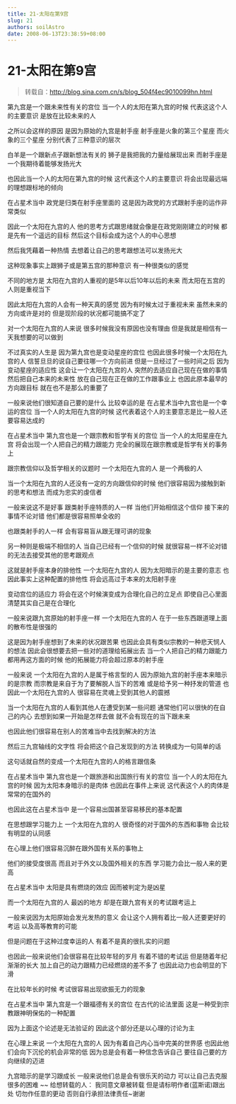 ```yaml
---
title: 21-太阳在第9宫
slug: 21
authors: soilAstro
date: 2008-06-13T23:38:59+08:00
---
```

# 21-太阳在第9宫

> 转载自：http://blog.sina.com.cn/s/blog_504f4ec9010099hn.html

第九宫是一个跟未来性有关的宫位
当一个人的太阳在第九宫的时候
代表这这个人的主要意识
是放在比较未来的人


之所以会这样的原因
是因为原始的九宫是射手座
射手座是火象的第三个星座
而火象的三个星座
分别代表了三种意识的层次


白羊是一个跟新点子跟新想法有关的
狮子是我把我的力量给展现出来
而射手座是一个我期待着能够发扬光大


也因此当一个人的太阳在第九宫的时候
这代表这个人的主要意识
将会出现最远端的理想跟标地的倾向


在占星术当中
政党是归类在射手座里面的
这是因为政党的方式跟射手座的运作非常类似


因此一个太阳在九宫的人
他的思考方式跟思绪就会像是在政党刚刚建立的时候
都是先有一个遥远的目标
然后这个目标会成为这个人的中心思想


然后我凭藉着一种热情
去想着让自己的思考跟想法可以发扬光大


这种现象事实上跟狮子或是第五宫的那种意识
有一种很类似的感觉


不同的地方是
太阳在九宫的人重视的是5年以后10年以后的未来
而太阳在五宫的人则是重视当下


因此太阳在九宫的人会有一种天真的感觉
因为有时候太过于重视未来
虽然未来的方向或许是对的
但是现阶段的状况都可能搞不定了


对一个太阳在九宫的人来说
很多时候我没有原因也没有理由
但是我就是相信有一天我想要的可以做到


不过真实的人生是
因为第九宫也是变动星座的宫位
也因此很多时候一个太阳在九宫的人
信誓旦旦的说自己要往哪一个方向前进
但是一旦经过了一些时间之后
因为变动星座的适应性
这会让一个太阳在九宫的人
突然的去适应自己现在在做的事情
然后把自己本来的未来性
放在自己现在正在做的工作跟事业上
也因此原本最早的方向跟目标
就在也不是那么的重要了


一般来说他们很知道自己要的是什么
比较幸运的是
在占星术当中九宫也是一个幸运的宫位
当一个人的太阳在九宫的时候
这代表着这个人的主要意志是比一般人还要容易达成的


在占星术当中
第九宫也是一个跟宗教和哲学有关的宫位
当一个人的太阳星座在九宫
将会出现一个人把自己的精力跟能力
完全的展现在跟宗教或是哲学有关的事务上


跟宗教信仰以及哲学相关的议题时
一个太阳在九宫的人
是一个两极的人


当一个太阳在九宫的人还没有一定的方向跟信仰的时候
他们很容易因为接触到新的思考和想法
而成为忠实的虔信者


一般来说这不是好事
跟类射手座特质的人一样
当他们开始相信这个信仰
接下来的事情不论对错
他们都是很容易照单全收的


也跟类射手的人一样
会有容易盲从跟无理可讲的现象


另一种则是极端不相信的人
当自己已经有一个信仰的时候
就很容易一样不论对错的无法去接受其他的思考跟观点


这就是射手座本身的排他性
一个太阳在九宫的人
因为太阳暗示的是主要的意志
也因此事实上这种配置的排他性
将会远高过于本来的太阳射手座


变动宫位的适应力
将会在这个时候演变成为合理化自己的立足点
即使自己心里面清楚其实自己是在合理化


一般来说跟九宫原始的射手座一样
一个太阳在九宫的人
在于一些东西跟道理上面的散布性是很强的


这是因为射手座想到了未来的状况跟苦果
也因此会具有类似宗教的一种悲天悯人的想法
因此会很想要去把一些对的道理给拓展出去
当一个人把自己的精力跟能力都用再这方面的时候
他的拓展能力将会超过原本的射手座


一般来说
一个太阳在九宫的人是属于格言型的人
因为原始九宫的射手座本来暗示的是宗教
而宗教是来自于为了要解脱人当下的苦难
或是给予另一种抒发的管道
也因此一个太阳在九宫的人
很容易在灵魂上受到其他人的震撼


当一个太阳在九宫的人看到其他人在遭受到某一些问题
通常他们可以很快的在自己的内心
去想到如果一开始是怎样去做
就不会有现在的当下跟未来


也因此他们很容易在别人的苦难当中去找到解决的方法


然后三九宫轴线的文字性
将会把这个自己发现到的方法
转换成为一句简单的话


这句话就自然的变成一个太阳在九宫的人的格言跟信条


在占星术当中
第九宫也是一个跟旅游和出国旅行有关的宫位
当一个人的太阳在九宫的时候
因为太阳本身暗示的是肉体
也因此在事件上来说
这代表这个人的肉体是常常的在国外的


也因此这在占星术当中
是一个容易出国甚至容易移民的基本配置


在思想跟学习能力上
一个太阳在九宫的人
很奇怪的对于国外的东西和事物
会比较有明显的认同感


在心理上他们很容易沉醉在跟外国有关系的事物上


他们的接受度很高
而且对于外文以及国外相关的东西
学习能力会比一般人来的更高


在占星术当中
太阳是具有燃烧的效应
因而被判定为是凶星


而一个太阳在九宫的人
最凶的地方
却是在跟九宫有关的考试跟考运上


一般来说因为太阳原始会发光发热的意义
会让这个人拥有着比一般人还要更好的考运
以及高等教育的可能


但是问题在于这种过度幸运的人
有着不是真的很扎实的问题


也因此一般来说他们会很容易在比较年轻的岁月
有着不错的考试运
但是随着年纪渐渐的长大
加上自己的动力跟精力已经燃烧的差不多了
也因此动力也会明显的下滑


在比较年长的时候
考试很容易出现欲振无力的现象


在占星术当中
第九宫是一个跟福德有关的宫位
在古代的论法里面
这是一种受到宗教跟神明保佑的一种配置


因为上面这个论述是无法验证的
因此这个部分还是以心理的讨论为主


在心理上来说
一个太阳在九宫的人
因为有着自己内心当中完美的世界感
也因此他们会向下沉伦的机会非常的低
因为总是会有着一种信念告诉自己
要往自己要的方向继续的迈进


九宫暗示的是学习跟成长
一般来说他们总是会有很乐天的动力
可以让自己去克服很多的困难
~~
给想转载的人：
我同意文章被转载
但是请标明作者(蓝斯诺)跟出处
切勿作任意的更动
否则自行承担法律责任~谢谢


 


  